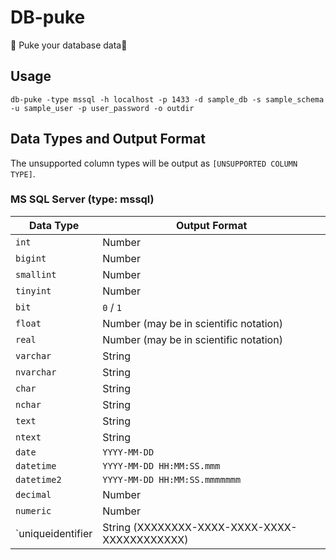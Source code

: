 # DB-puke

🤮 Puke your database data🤮

## Usage

```
db-puke -type mssql -h localhost -p 1433 -d sample_db -s sample_schema -u sample_user -p user_password -o outdir
```

## Data Types and Output Format

The unsupported column types will be output as `[UNSUPPORTED COLUMN TYPE]`.

### MS SQL Server (type: mssql)

| Data Type    | Output Format           |
|--------------|-------------------------|
| `int`        | Number                  |
| `bigint`     | Number                  |
| `smallint`   | Number                  |
| `tinyint`    | Number                  |
| `bit`        | `0` / `1`               |
| `float`      | Number (may be in scientific notation)  |
| `real`       | Number (may be in scientific notation)  |
| `varchar`    | String                  |
| `nvarchar`   | String                  |
| `char`       | String                  |
| `nchar`      | String                  |
| `text`       | String                  |
| `ntext`      | String                  |
| `date`       | `YYYY-MM-DD`            |
| `datetime`   | `YYYY-MM-DD HH:MM:SS.mmm`  |
| `datetime2`  | `YYYY-MM-DD HH:MM:SS.mmmmmmm`  |
| `decimal`    | Number                  |
| `numeric`    | Number                  |
| `uniqueidentifier | String (XXXXXXXX-XXXX-XXXX-XXXX-XXXXXXXXXXXX) | 

